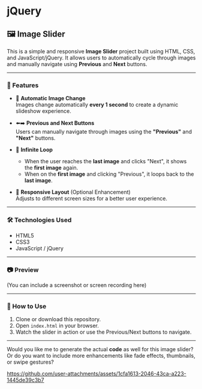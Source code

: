 # jQuery


## 🖼️ Image Slider

This is a simple and responsive **Image Slider** project built using HTML, CSS, and JavaScript/jQuery. It allows users to automatically cycle through images and manually navigate using **Previous** and **Next** buttons.

---

### 🚀 Features

- 🔁 **Automatic Image Change**  
  Images change automatically **every 1 second** to create a dynamic slideshow experience.

- ⬅️➡️ **Previous and Next Buttons**  
  Users can manually navigate through images using the **"Previous"** and **"Next"** buttons.

- 🔁 **Infinite Loop**  
  - When the user reaches the **last image** and clicks "Next", it shows the **first image** again.
  - When on the **first image** and clicking "Previous", it loops back to the **last image**.

- 📱 **Responsive Layout** (Optional Enhancement)  
  Adjusts to different screen sizes for a better user experience.

---

### 🛠️ Technologies Used

- HTML5  
- CSS3  
- JavaScript / jQuery

---

### 📷 Preview

(You can include a screenshot or screen recording here)

---

### 📁 How to Use

1. Clone or download this repository.
2. Open `index.html` in your browser.
3. Watch the slider in action or use the Previous/Next buttons to navigate.

---

Would you like me to generate the actual **code** as well for this image slider? Or do you want to include more enhancements like fade effects, thumbnails, or swipe gestures?



https://github.com/user-attachments/assets/1cfa1613-2046-43ca-a223-1445de39c3b7


